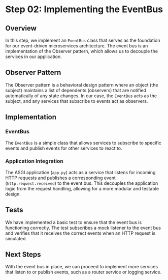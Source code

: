 # Step 02: Implementing the EventBus

## Overview
In this step, we implement an `EventBus` class that serves as the foundation for our 
event-driven microservices architecture. The event bus is an implementation of the 
Observer pattern, which allows us to decouple the services in our application.

## Observer Pattern
The Observer pattern is a behavioral design pattern where an object (the subject) maintains a
list of dependents (observers) that are notified automatically of any state changes. 
In our case, the `EventBus` acts as the subject, and any services that subscribe to events act as observers.

## Implementation
### EventBus
The `EventBus` is a simple class that allows services to subscribe to specific events and 
publish events for other services to react to.

### Application Integration
The ASGI application (`app.py`) acts as a service that listens for incoming HTTP requests 
and publishes a corresponding event (`http.request.received`) to the event bus. 
This decouples the application logic from the request handling, allowing for a more modular 
and testable design.

## Tests
We have implemented a basic test to ensure that the event bus is functioning correctly. 
The test subscribes a mock listener to the event bus and verifies that it receives the correct 
events when an HTTP request is simulated.

## Next Steps
With the event bus in place, we can proceed to implement more services that listen to or 
publish events, such as a router service or logging service.
